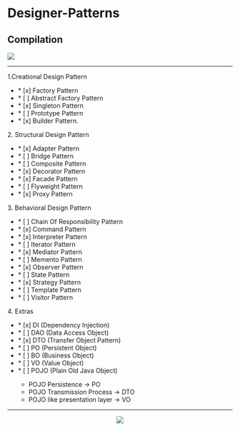 # Designer-Patterns
## Compilation


<img src="https://techvidvan.com/tutorials/wp-content/uploads/sites/2/2020/06/Types-of-Design-Pattern-in-Java.jpg">



<hr>


<p>1.Creational Design Pattern</p>
<ul>
<li>* [x] Factory Pattern</li>
<li>* [ ] Abstract Factory Pattern</li>
<li>* [x] Singleton Pattern</li>
<li>* [ ] Prototype Pattern</li>
<li>* [x] Builder Pattern.</li>
</ul>
<p>2. Structural Design Pattern</p>
<ul>
<li>* [x] Adapter Pattern</li>
<li>* [ ] Bridge Pattern</li>
<li>* [ ] Composite Pattern</li>
<li>* [x] Decorator Pattern</li>
<li>* [x] Facade Pattern</li>
<li>* [ ] Flyweight Pattern</li>
<li>* [x] Proxy Pattern</li>
</ul>
<p>3. Behavioral Design Pattern</p>
<ul>
<li>* [ ] Chain Of Responsibility Pattern</li>
<li>* [x] Command Pattern</li>
<li>* [x] Interpreter Pattern</li>
<li>* [ ] Iterator Pattern</li>
<li>* [x] Mediator Pattern</li>
<li>* [ ] Memento Pattern</li>
<li>* [x] Observer Pattern</li>
<li>* [ ] State Pattern</li>
<li>* [x] Strategy Pattern</li>
<li>* [ ] Template Pattern</li>
<li>* [ ] Visitor Pattern</li>
</ul>

<p>4. Extras</p>
<ul>
<li>* [x] DI (Dependency Injection)</li>
<li>* [ ] DAO (Data Access Object)</li>
<li>* [x] DTO (Transfer Object Pattern)</li>
<li>* [ ] PO (Persistent Object)</li>
<li>* [ ] BO (Business Object)</li>
<li>* [ ] VO (Value Object)</li>
<li>* [ ] POJO (Plain Old Java Object)</li>
      <ul>
         <li>POJO Persistence -> PO</li>
         <li>POJO Transmission Process -> DTO</li>
         <li>POJO like presentation layer -> VO</li>
      </ul>

</ul>



<hr/>
<div align="center">
  <img src="https://i.ibb.co/kgNSnpv/git-support.png">
</div>

   
